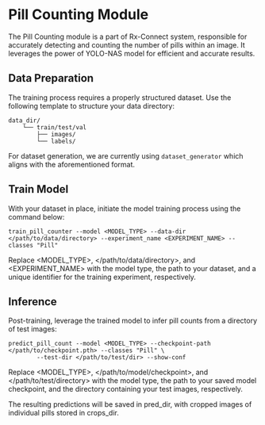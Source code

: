 # Pill Counting Module
The Pill Counting module is a part of Rx-Connect system, responsible for accurately detecting and counting the number of pills within an image. It leverages the power of YOLO-NAS model for efficient and accurate results.

## Data Preparation
The training process requires a properly structured dataset. Use the following template to structure your data directory:
```
data_dir/
    └── train/test/val
        ├── images/
        └── labels/
```
For dataset generation, we are currently using `dataset_generator` which aligns with the aforementioned format.

## Train Model
With your dataset in place, initiate the model training process using the command below:
```
train_pill_counter --model <MODEL_TYPE> --data-dir </path/to/data/directory> --experiment_name <EXPERIMENT_NAME> --classes "Pill"
```
Replace <MODEL_TYPE>, </path/to/data/directory>, and <EXPERIMENT_NAME> with the model type, the path to your dataset, and a unique identifier for the training experiment, respectively.

## Inference

Post-training, leverage the trained model to infer pill counts from a directory of test images:
```
predict_pill_count --model <MODEL_TYPE> --checkpoint-path </path/to/checkpoint.pth> --classes "Pill" \
        --test-dir </path/to/test/dir> --show-conf
```
Replace <MODEL_TYPE>, </path/to/model/checkpoint>, and </path/to/test/directory> with the model type, the path to your saved model checkpoint, and the directory containing your test images, respectively.

The resulting predictions will be saved in pred_dir, with cropped images of individual pills stored in crops_dir.
